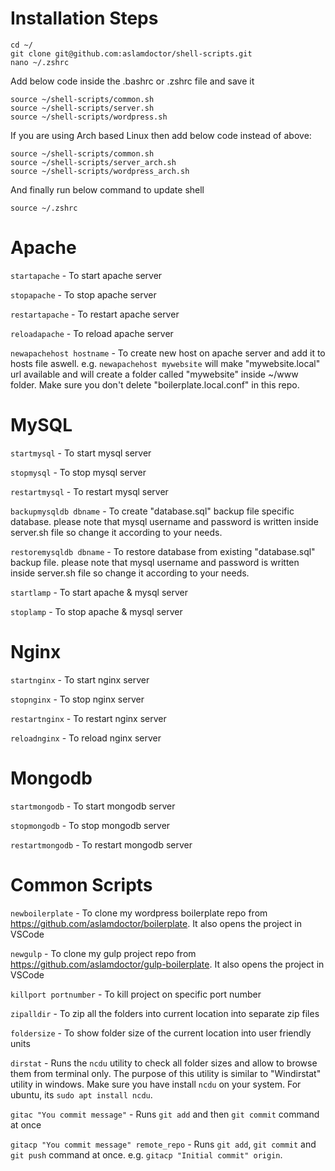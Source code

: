 # Installation Steps

```
cd ~/
git clone git@github.com:aslamdoctor/shell-scripts.git
nano ~/.zshrc
```

Add below code inside the .bashrc or .zshrc file and save it

```
source ~/shell-scripts/common.sh
source ~/shell-scripts/server.sh
source ~/shell-scripts/wordpress.sh
```

If you are using Arch based Linux then add below code instead of above:

```
source ~/shell-scripts/common.sh
source ~/shell-scripts/server_arch.sh
source ~/shell-scripts/wordpress_arch.sh
```

And finally run below command to update shell

```
source ~/.zshrc
```

# Apache

`startapache` - To start apache server

`stopapache` - To stop apache server

`restartapache` - To restart apache server

`reloadapache` - To reload apache server

`newapachehost hostname` - To create new host on apache server and add it to hosts file aswell. e.g. `newapachehost mywebsite` will make "mywebsite.local" url available and will create a folder called "mywebsite" inside ~/www folder. Make sure you don't delete "boilerplate.local.conf" in this repo.

# MySQL

`startmysql` - To start mysql server

`stopmysql` - To stop mysql server

`restartmysql` - To restart mysql server

`backupmysqldb dbname` - To create "database.sql" backup file specific database. please note that mysql username and password is written inside server.sh file so change it according to your needs.

`restoremysqldb dbname` - To restore database from existing "database.sql" backup file. please note that mysql username and password is written inside server.sh file so change it according to your needs.

`startlamp` - To start apache & mysql server

`stoplamp` - To stop apache & mysql server

# Nginx

`startnginx` - To start nginx server

`stopnginx` - To stop nginx server

`restartnginx` - To restart nginx server

`reloadnginx` - To reload nginx server

# Mongodb

`startmongodb` - To start mongodb server

`stopmongodb` - To stop mongodb server

`restartmongodb` - To restart mongodb server

# Common Scripts

`newboilerplate` - To clone my wordpress boilerplate repo from https://github.com/aslamdoctor/boilerplate. It also opens the project in VSCode

`newgulp` - To clone my gulp project repo from https://github.com/aslamdoctor/gulp-boilerplate. It also opens the project in VSCode

`killport portnumber` - To kill project on specific port number

`zipalldir` - To zip all the folders into current location into separate zip files

`foldersize` - To show folder size of the current location into user friendly units

`dirstat` - Runs the `ncdu` utility to check all folder sizes and allow to browse them from terminal only. The purpose of this utility is similar to "Windirstat" utility in windows. Make sure you have install `ncdu` on your system. For ubuntu, its `sudo apt install ncdu`.

`gitac "You commit message"` - Runs `git add` and then `git commit` command at once

`gitacp "You commit message" remote_repo` - Runs `git add`, `git commit` and `git push` command at once. e.g. `gitacp "Initial commit" origin`.
